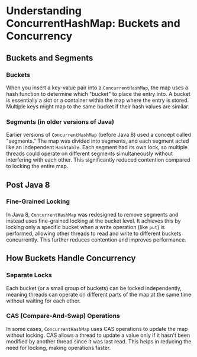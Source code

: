 # Understanding ConcurrentHashMap: Buckets and Concurrency

## Buckets and Segments

### Buckets
When you insert a key-value pair into a `ConcurrentHashMap`, the map uses a hash function to determine which "bucket" to place the entry into. A bucket is essentially a slot or a container within the map where the entry is stored. Multiple keys might map to the same bucket if their hash values are similar.

### Segments (in older versions of Java)
Earlier versions of `ConcurrentHashMap` (before Java 8) used a concept called "segments." The map was divided into segments, and each segment acted like an independent `Hashtable`. Each segment had its own lock, so multiple threads could operate on different segments simultaneously without interfering with each other. This significantly reduced contention compared to locking the entire map.

## Post Java 8

### Fine-Grained Locking
In Java 8, `ConcurrentHashMap` was redesigned to remove segments and instead uses fine-grained locking at the bucket level. It achieves this by locking only a specific bucket when a write operation (like `put`) is performed, allowing other threads to read and write to different buckets concurrently. This further reduces contention and improves performance.

## How Buckets Handle Concurrency

### Separate Locks
Each bucket (or a small group of buckets) can be locked independently, meaning threads can operate on different parts of the map at the same time without waiting for each other.

### CAS (Compare-And-Swap) Operations
In some cases, `ConcurrentHashMap` uses CAS operations to update the map without locking. CAS allows a thread to update a value only if it hasn't been modified by another thread since it was last read. This helps in reducing the need for locking, making operations faster.
